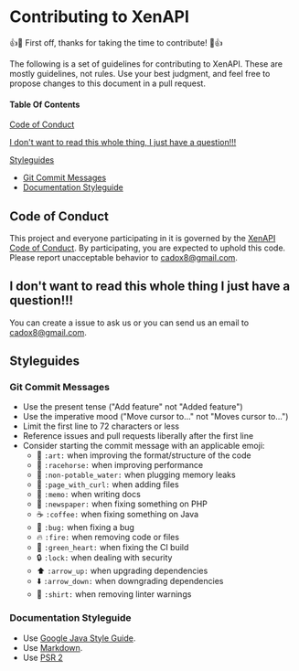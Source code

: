 # Contributing to XenAPI

:+1::tada: First off, thanks for taking the time to contribute! :tada::+1:

The following is a set of guidelines for contributing to XenAPI.
These are mostly guidelines, not rules. Use your best judgment, and feel free to propose changes to this document in a pull request.

#### Table Of Contents
[Code of Conduct](#code-of-conduct)

[I don't want to read this whole thing, I just have a question!!!](#i-dont-want-to-read-this-whole-thing-i-just-have-a-question)

[Styleguides](#styleguides)
  * [Git Commit Messages](#git-commit-messages)
  * [Documentation Styleguide](#documentation-styleguide)

## Code of Conduct

This project and everyone participating in it is governed by the [XenAPI Code of Conduct](CODE_OF_CONDUCT.md). By participating, you are expected to uphold this code. Please report unacceptable behavior to [cadox8@gmail.com](mailto:cadox8@gmail.com).

## I don't want to read this whole thing I just have a question!!!

You can create a issue to ask us or you can send us an email to [cadox8@gmail.com](mailto:cadox8@gmail.com).

## Styleguides

### Git Commit Messages

* Use the present tense ("Add feature" not "Added feature")
* Use the imperative mood ("Move cursor to..." not "Moves cursor to...")
* Limit the first line to 72 characters or less
* Reference issues and pull requests liberally after the first line
* Consider starting the commit message with an applicable emoji:
    * :art: `:art:` when improving the format/structure of the code
    * :racehorse: `:racehorse:` when improving performance
    * :non-potable_water: `:non-potable_water:` when plugging memory leaks
    * :page_with_curl: `:page_with_curl:` when adding files
    * :memo: `:memo:` when writing docs
    * :newspaper: `:newspaper:` when fixing something on PHP
    * :coffee: `:coffee:` when fixing something on Java
    * :bug: `:bug:` when fixing a bug
    * :fire: `:fire:` when removing code or files
    * :green_heart: `:green_heart:` when fixing the CI build
    * :lock: `:lock:` when dealing with security
    * :arrow_up: `:arrow_up:` when upgrading dependencies
    * :arrow_down: `:arrow_down:` when downgrading dependencies
    * :shirt: `:shirt:` when removing linter warnings

### Documentation Styleguide

* Use [Google Java Style Guide](https://google.github.io/styleguide/javaguide.html).
* Use [Markdown](https://daringfireball.net/projects/markdown).
* Use [PSR 2](https://www.php-fig.org/psr/psr-2/)
